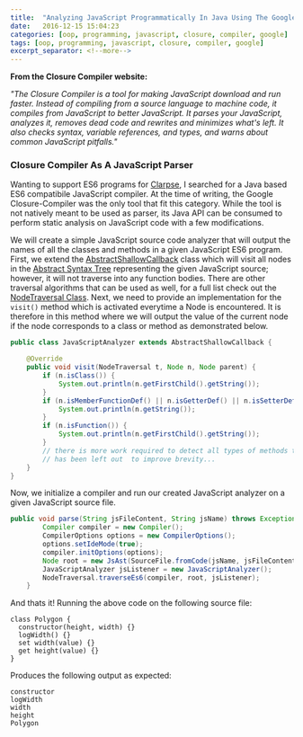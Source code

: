 ```yaml
---
title:  "Analyzing JavaScript Programmatically In Java Using The Google-Closure Compiler"
date:   2016-12-15 15:04:23
categories: [oop, programming, javascript, closure, compiler, google]
tags: [oop, programming, javascript, closure, compiler, google]
excerpt_separator: <!--more-->
---
```

**From the Closure Compiler website:**

*"The Closure Compiler is a tool for making JavaScript download and run faster. Instead of compiling from a source language to 
machine code, it compiles from JavaScript to better JavaScript. It parses your JavaScript, analyzes it, removes dead 
code and rewrites and minimizes what's left. It also checks syntax, variable references, and types, and warns about 
common JavaScript pitfalls."*
 <!--more-->
 
### Closure Compiler As A JavaScript Parser

Wanting to support ES6 programs for [Clarpse](https://github.com/Zir0-93/clarpse/blob/master/README.md), I searched for a Java based ES6 compatibile JavaScript compiler.
At the time of writing, the Google Closure-Compiler was the only tool that fit this category. While the tool is not natively meant to be used
as parser, its Java API can be consumed to perform static analysis on JavaScript code with a few modifications.

We will create a simple JavaScript source code analyzer that will output the names of all the classes and methods in a given JavaScript ES6 program.
First, we extend the [AbstractShallowCallback](https://github.com/google/closure-compiler/blob/master/src/com/google/javascript/jscomp/NodeTraversal.java#L159) class which will visit all nodes in the [Abstract Syntax Tree](https://en.wikipedia.org/wiki/Abstract_syntax_tree)
representing the given JavaScript source; however, it will not traverse into any function bodies.
There are other traversal algorithms that can be used as well, for a full list check out the [NodeTraversal Class](https://github.com/google/closure-compiler/blob/master/src/com/google/javascript/jscomp/NodeTraversal.java).
Next, we need to provide an implementation for the ```visit()``` method which is activated everytime a Node is encountered. It is therefore in this method where we will output the value of the current node if the node corresponds
to a class or method as demonstrated below.

```java
public class JavaScriptAnalyzer extends AbstractShallowCallback {

    @Override
    public void visit(NodeTraversal t, Node n, Node parent) {
        if (n.isClass()) {
            System.out.println(n.getFirstChild().getString());
        }
        if (n.isMemberFunctionDef() || n.isGetterDef() || n.isSetterDef()) {
            System.out.println(n.getString());
        }
        if (n.isFunction()) {
            System.out.println(n.getFirstChild().getString());
        }
        // there is more work required to detect all types of methods that
        // has been left out  to improve brevity...
    }
}
```

Now, we initialize a compiler and run our created JavaScript analyzer on a given JavaScript source file.

```java
public void parse(String jsFileContent, String jsName) throws Exception {
        Compiler compiler = new Compiler();
        CompilerOptions options = new CompilerOptions();
        options.setIdeMode(true);
        compiler.initOptions(options);
        Node root = new JsAst(SourceFile.fromCode(jsName, jsFileContent)).getAstRoot(compiler);
        JavaScriptAnalyzer jsListener = new JavaScriptAnalyzer();
        NodeTraversal.traverseEs6(compiler, root, jsListener);
    }
```

And thats it! Running the above code on the following source file:

```
class Polygon {
  constructor(height, width) {}
  logWidth() {}
  set width(value) {}
  get height(value) {}
}
```

Produces the following output as expected:

```
constructor
logWidth
width
height
Polygon
```

